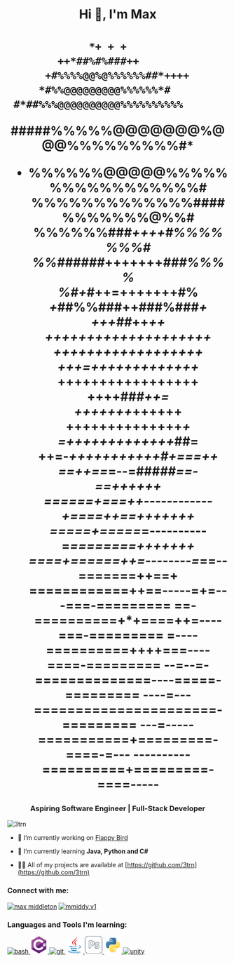 <h1 align="center">Hi 👋, I'm Max</h1>
<h1 align="center">                                        
                                        
                 *+ + +                 
            ++*##%#%###++               
          +#%%%%@@%@%%%%%%##*++++       
         *#%%@@@@@@@@@%%%%%%*#          
     #*##%%%@@@@@@@@@@%%%%%%%%%%        
  #####%%%%%@@@@@@@%@@@%%%%%%%%%#*      
 +   %%%%%%@@@@@%%%%%%%%%%%%%%%%%#      
     %%%%%%%%%%%%%####%%%%%%%@%%#       
      %%%%%%###*+***+++*#%%%%%%%#       
       %%######*+++++++*###%%%%         
        %#+***#**++=+++++++#%           
        *+*##%%###++###%###*+           
        *+++***##*++******++*           
        ++++++++*++++++++++++           
         ++++++*++++++++++++            
          +++=+++++++++++++*            
          +++++++++++++++++             
           ++++##****#*++=              
            +++++++*++++++              
            ++++++++++++++*+            
           =+++++++++++++*##=           
         ++=-*+++++++++++#+===++        
    ==++==*=--=###***##*=*=-==++++++    
======+===++------------+====++==+++++++
=====+=====*=----------=*========+++++++
====+======++=--------=*==--=======++==+
============++==-----=+=---===-=========
==-==========+*+====++=----===-=========
=----==========++++===----====-=========
--=--=-==============----=====-=========
----=---======================-=========
---=-----===========+=========-====-=---
----------==========+=========-====-----</h1>
<h3 align="center">Aspiring Software Engineer | Full-Stack Developer</h3>

<p align="left"> <img src="https://komarev.com/ghpvc/?username=3trn&label=Profile%20views&color=0e75b6&style=flat" alt="3trn" /> </p>

- 🐤 I’m currently working on [Flappy Bird](https://github.com/3trn/Flappy-Bird)

- 🌱 I’m currently learning **Java, Python and C#**

- 👨‍💻 All of my projects are available at [https://github.com/3trn](https://github.com/3trn)

<h3 align="left">Connect with me:</h3>
<p align="left">
<a href="https://linkedin.com/in/max middleton" target="blank"><img align="center" src="https://raw.githubusercontent.com/rahuldkjain/github-profile-readme-generator/master/src/images/icons/Social/linked-in-alt.svg" alt="max middleton" height="30" width="40" /></a>
<a href="https://instagram.com/mmiddy.v1" target="blank"><img align="center" src="https://raw.githubusercontent.com/rahuldkjain/github-profile-readme-generator/master/src/images/icons/Social/instagram.svg" alt="mmiddy.v1" height="30" width="40" /></a>
</p>

<h3 align="left">Languages and Tools I'm learning:</h3>
<p align="left"> <a href="https://www.gnu.org/software/bash/" target="_blank" rel="noreferrer"> <img src="https://www.vectorlogo.zone/logos/gnu_bash/gnu_bash-icon.svg" alt="bash" width="40" height="40"/> </a> <a href="https://www.w3schools.com/cs/" target="_blank" rel="noreferrer"> <img src="https://raw.githubusercontent.com/devicons/devicon/master/icons/csharp/csharp-original.svg" alt="csharp" width="40" height="40"/> </a> <a href="https://git-scm.com/" target="_blank" rel="noreferrer"> <img src="https://www.vectorlogo.zone/logos/git-scm/git-scm-icon.svg" alt="git" width="40" height="40"/> </a> <a href="https://www.java.com" target="_blank" rel="noreferrer"> <img src="https://raw.githubusercontent.com/devicons/devicon/master/icons/java/java-original.svg" alt="java" width="40" height="40"/> </a> <a href="https://www.photoshop.com/en" target="_blank" rel="noreferrer"> <img src="https://raw.githubusercontent.com/devicons/devicon/master/icons/photoshop/photoshop-line.svg" alt="photoshop" width="40" height="40"/> </a> <a href="https://www.python.org" target="_blank" rel="noreferrer"> <img src="https://raw.githubusercontent.com/devicons/devicon/master/icons/python/python-original.svg" alt="python" width="40" height="40"/> </a> <a href="https://unity.com/" target="_blank" rel="noreferrer"> <img src="https://www.vectorlogo.zone/logos/unity3d/unity3d-icon.svg" alt="unity" width="40" height="40"/> </a> </p>
